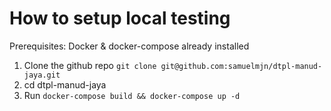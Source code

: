 # How to setup local testing
Prerequisites: Docker & docker-compose already installed

1. Clone the github repo `git clone git@github.com:samuelmjn/dtpl-manud-jaya.git`
2. cd dtpl-manud-jaya
3. Run `docker-compose build && docker-compose up -d`

